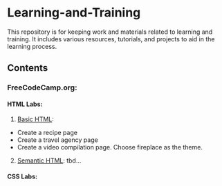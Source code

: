 # Learning-and-Training

This repository is for keeping work and materials related to learning and training. It includes various resources, tutorials, and projects to aid in the learning process.

## Contents

### FreeCodeCamp.org:

#### HTML Labs:
1. <u>Basic HTML</u>: 
- Create a recipe page
- Create a travel agency page
- Create a video compilation page. Choose fireplace as the theme.
2. <u>Semantic HTML</u>: tbd...
#### CSS Labs: